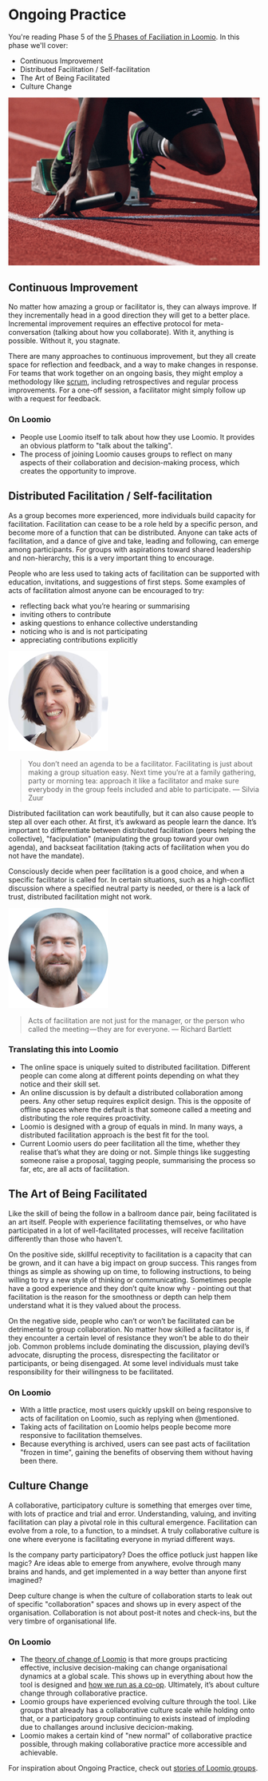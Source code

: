 # Ongoing Practice

You're reading Phase 5 of the [5 Phases of Faciliation in Loomio](index.md). In this phase we'll cover:

* Continuous Improvement
* Distributed Facilitation / Self-facilitation
* The Art of Being Facilitated
* Culture Change

<img src="img/practicing_1200.jpg">


## Continuous Improvement

No matter how amazing a group or facilitator is, they can always improve. If they incrementally head in a good direction they will get to a better place. Incremental improvement requires an effective protocol for meta-conversation (talking about how you collaborate). With it, anything is possible. Without it, you stagnate.

There are many approaches to continuous improvement, but they all create space for reflection and feedback, and a way to make changes in response. For teams that work together on an ongoing basis, they might employ a methodology like <a href="https://en.wikipedia.org/wiki/Scrum_(software_development)" target="_blank">scrum</a>, including retrospectives and regular process improvements. For a one-off session, a facilitator might simply follow up with a request for feedback.

### On Loomio

* People use Loomio itself to talk about how they use Loomio. It provides an obvious platform to "talk about the talking".
* The process of joining Loomio causes groups to reflect on many aspects of their collaboration and decision-making process, which creates the opportunity to improve.


## Distributed Facilitation / Self-facilitation

As a group becomes more experienced, more individuals build capacity for facilitation. Facilitation can cease to be a role held by a specific person, and become more of a function that can be distributed. Anyone can take acts of facilitation, and a dance of give and take, leading and following, can emerge among participants. For groups with aspirations toward shared leadership and non-hierarchy, this is a very important thing to encourage.

People who are less used to taking acts of facilitation can be supported with education, invitations, and suggestions of first steps. Some examples of acts of facilitation almost anyone can be encouraged to try: 

* reflecting back what you’re hearing or summarising
* inviting others to contribute 
* asking questions to enhance collective understanding 
* noticing who is and is not participating 
* appreciating contributions explicitly

<img src="img/silvia_200.png" class="img-right img-100px"/>

> You don’t need an agenda to be a facilitator. Facilitating is just about making a group situation easy. Next time you’re at a family gathering, party or morning tea: approach it like a facilitator and make sure everybody in the group feels included and able to participate. — Silvia Zuur

Distributed facilitation can work beautifully, but it can also cause people to step all over each other. At first, it’s awkward as people learn the dance. It’s important to differentiate between distributed facilitation (peers helping the collective), "facipulation" (manipulating the group toward your own agenda), and backseat facilitation (taking acts of facilitation when you do not have the mandate).

Consciously decide when peer facilitation is a good choice, and when a specific facilitator is called for. In certain situations, such as a high-conflict discussion where a specified neutral party is needed, or there is a lack of trust, distributed facilitation might not work.

<img src="img/rich_200.png" class="img-right img-100px"/>

> Acts of facilitation are not just for the manager, or the person who called the meeting — they are for everyone. — Richard Bartlett

### Translating this into Loomio

* The online space is uniquely suited to distributed facilitation. Different people can come along at different points depending on what they notice and their skill set. 
* An online discussion is by default a distributed collaboration among peers. Any other setup requires explicit design. This is the opposite of offline spaces where the default is that someone called a meeting and distributing the role requires proactivity.
* Loomio is designed with a group of equals in mind. In many ways, a distributed facilitation approach is the best fit for the tool.
* Current Loomio users do peer facilitation all the time, whether they realise that’s what they are doing or not. Simple things like suggesting someone raise a proposal, tagging people, summarising the process so far, etc, are all acts of facilitation.


## The Art of Being Facilitated

Like the skill of being the follow in a ballroom dance pair, being facilitated is an art itself. People with experience facilitating themselves, or who have participated in a lot of well-facilitated processes, will receive facilitation differently than those who haven't.

On the positive side, skillful receptivity to facilitation is a capacity that can be grown, and it can have a big impact on group success. This ranges from things as simple as showing up on time, to following instructions, to being willing to try a new style of thinking or communicating. Sometimes people have a good experience and they don’t quite know why - pointing out that facilitation is the reason for the smoothness or depth can help them understand what it is they valued about the process.

On the negative side, people who can’t or won’t be facilitated can be detrimental to group collaboration. No matter how skilled a facilitator is, if they encounter a certain level of resistance they won’t be able to do their job. Common problems include dominating the discussion, playing devil’s advocate, disrupting the process, disrespecting the facilitator or participants, or being disengaged. At some level individuals must take responsibility for their willingness to be facilitated.

### On Loomio

* With a little practice, most users quickly upskill on being responsive to acts of facilitation on Loomio, such as replying when @mentioned.
* Taking acts of facilitation on Loomio helps people become more responsive to facilitation themselves.
* Because everything is archived, users can see past acts of facilitation "frozen in time", gaining the benefits of observing them without having been there.


## Culture Change

A collaborative, participatory culture is something that emerges over time, with lots of practice and trial and error. Understanding, valuing, and inviting facilitation can play a pivotal role in this cultural emergence. Facilitation can evolve from a role, to a function, to a mindset. A truly collaborative culture is one where everyone is facilitating everyone in myriad different ways. 

Is the company party participatory? Does the office potluck just happen like magic? Are ideas able to emerge from anywhere, evolve through many brains and hands, and get implemented in a way better than anyone first imagined? 

Deep culture change is when the culture of collaboration starts to leak out of specific "collaboration" spaces and shows up in every aspect of the organisation. Collaboration is not about post-it notes and check-ins, but the very timbre of organisational life.

### On Loomio

* The [theory of change of Loomio](http://www.loomio.org/about) is that more groups practicing effective, inclusive decision-making can change organisational dynamics at a global scale. This shows up in everything about how the tool is designed and [how we run as a co-op](http://loomio.coop). Ultimately, it’s about culture change through collaborative practice.
* Loomio groups have experienced evolving culture through the tool. Like groups that already has a collaborative culture scale while holding onto that, or a participatory group continuing to exists instead of imploding due to challanges around inclusive decicion-making.
* Loomio makes a certain kind of "new normal" of collaborative practice possible, through making collaborative practice more accessible and achievable.

For inspiration about Ongoing Practice, check out [stories of Loomio groups](http://loomio.school/case_studies.html).
